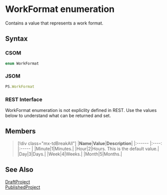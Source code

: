 [comment]: # (Name:WorkFormat)
[comment]: # (Name:Microsoft.Office.Project.Server.Library.Project+WorkFormat)
[comment]: # (Type:Enum)
[comment]: # (Status:Verified)

# <a name="name"></a>WorkFormat enumeration

<a name="description"></a>Contains a value that represents a work format.

## <a name="syntax"></a>Syntax

### CSOM

```cs
enum WorkFormat 
```
### JSOM

```javascript
PS.WorkFormat
```
### REST Interface

WorkFormat enumeration is not expliclity defined in REST.  Use the values below to understand what can be returned and set.

## <a name="members"></a>Members

<a name="enumMembers"></a>
> [!div class="mx-tdBreakAll"]
|**Name**|**Value**|**Description**|
|:------ |:----: |:----- |
|<a name="Minute"></a>Minute|1|Minutes.|
|<a name="Hour"></a>Hour|2|Hours. This is the default value.|
|<a name="Day"></a>Day|3|Days.|
|<a name="Week"></a>Week|4|Weeks.|
|<a name="Month"></a>Month|5|Months.|

## <a name="seeAlso"></a>See Also

[DraftProject](DraftProject.md)<br/>
[PublishedProject](PublishedProject.md)<br/>
